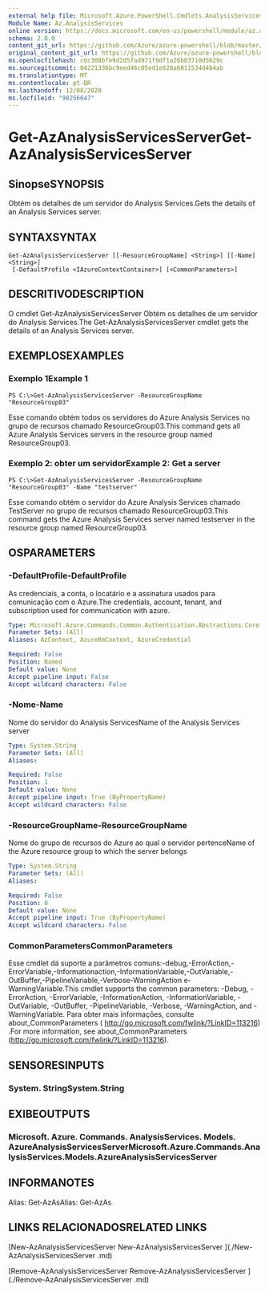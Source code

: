 ```yaml
---
external help file: Microsoft.Azure.PowerShell.Cmdlets.AnalysisServices.dll-Help.xml
Module Name: Az.AnalysisServices
online version: https://docs.microsoft.com/en-us/powershell/module/az.analysisservices/get-azanalysisservicesserver
schema: 2.0.0
content_git_url: https://github.com/Azure/azure-powershell/blob/master/src/AnalysisServices/AnalysisServices/help/Get-AzAnalysisServicesServer.md
original_content_git_url: https://github.com/Azure/azure-powershell/blob/master/src/AnalysisServices/AnalysisServices/help/Get-AzAnalysisServicesServer.md
ms.openlocfilehash: c0c308bfe9d2d5fad971f9df1a26b03710d5629c
ms.sourcegitcommit: 04221336bc9eed46c05ed1e828a6811534d4b4ab
ms.translationtype: MT
ms.contentlocale: pt-BR
ms.lasthandoff: 12/08/2020
ms.locfileid: "98256647"
---
```

# <span data-ttu-id="96e20-101">Get-AzAnalysisServicesServer</span><span class="sxs-lookup"><span data-stu-id="96e20-101">Get-AzAnalysisServicesServer</span></span>

## <span data-ttu-id="96e20-102">Sinopse</span><span class="sxs-lookup"><span data-stu-id="96e20-102">SYNOPSIS</span></span>
<span data-ttu-id="96e20-103">Obtém os detalhes de um servidor do Analysis Services.</span><span class="sxs-lookup"><span data-stu-id="96e20-103">Gets the details of an Analysis Services server.</span></span>

## <span data-ttu-id="96e20-104">SYNTAX</span><span class="sxs-lookup"><span data-stu-id="96e20-104">SYNTAX</span></span>

```
Get-AzAnalysisServicesServer [[-ResourceGroupName] <String>] [[-Name] <String>]
 [-DefaultProfile <IAzureContextContainer>] [<CommonParameters>]
```

## <span data-ttu-id="96e20-105">DESCRITIVO</span><span class="sxs-lookup"><span data-stu-id="96e20-105">DESCRIPTION</span></span>
<span data-ttu-id="96e20-106">O cmdlet Get-AzAnalysisServicesServer Obtém os detalhes de um servidor do Analysis Services.</span><span class="sxs-lookup"><span data-stu-id="96e20-106">The Get-AzAnalysisServicesServer cmdlet gets the details of an Analysis Services server.</span></span>

## <span data-ttu-id="96e20-107">EXEMPLOS</span><span class="sxs-lookup"><span data-stu-id="96e20-107">EXAMPLES</span></span>

### <span data-ttu-id="96e20-108">Exemplo 1</span><span class="sxs-lookup"><span data-stu-id="96e20-108">Example 1</span></span>
```
PS C:\>Get-AzAnalysisServicesServer -ResourceGroupName "ResourceGroup03"
```

<span data-ttu-id="96e20-109">Esse comando obtém todos os servidores do Azure Analysis Services no grupo de recursos chamado ResourceGroup03.</span><span class="sxs-lookup"><span data-stu-id="96e20-109">This command gets all Azure Analysis Services servers in the resource group named ResourceGroup03.</span></span>

### <span data-ttu-id="96e20-110">Exemplo 2: obter um servidor</span><span class="sxs-lookup"><span data-stu-id="96e20-110">Example 2: Get a server</span></span>
```
PS C:\>Get-AzAnalysisServicesServer -ResourceGroupName "ResourceGroup03" -Name "testserver"
```

<span data-ttu-id="96e20-111">Esse comando obtém o servidor do Azure Analysis Services chamado TestServer no grupo de recursos chamado ResourceGroup03.</span><span class="sxs-lookup"><span data-stu-id="96e20-111">This command gets the Azure Analysis Services server named testserver in the resource group named ResourceGroup03.</span></span>

## <span data-ttu-id="96e20-112">OS</span><span class="sxs-lookup"><span data-stu-id="96e20-112">PARAMETERS</span></span>

### <span data-ttu-id="96e20-113">-DefaultProfile</span><span class="sxs-lookup"><span data-stu-id="96e20-113">-DefaultProfile</span></span>
<span data-ttu-id="96e20-114">As credenciais, a conta, o locatário e a assinatura usados para comunicação com o Azure.</span><span class="sxs-lookup"><span data-stu-id="96e20-114">The credentials, account, tenant, and subscription used for communication with azure.</span></span>

```yaml
Type: Microsoft.Azure.Commands.Common.Authentication.Abstractions.Core.IAzureContextContainer
Parameter Sets: (All)
Aliases: AzContext, AzureRmContext, AzureCredential

Required: False
Position: Named
Default value: None
Accept pipeline input: False
Accept wildcard characters: False
```

### <span data-ttu-id="96e20-115">-Nome</span><span class="sxs-lookup"><span data-stu-id="96e20-115">-Name</span></span>
<span data-ttu-id="96e20-116">Nome do servidor do Analysis Services</span><span class="sxs-lookup"><span data-stu-id="96e20-116">Name of the Analysis Services server</span></span>

```yaml
Type: System.String
Parameter Sets: (All)
Aliases:

Required: False
Position: 1
Default value: None
Accept pipeline input: True (ByPropertyName)
Accept wildcard characters: False
```

### <span data-ttu-id="96e20-117">-ResourceGroupName</span><span class="sxs-lookup"><span data-stu-id="96e20-117">-ResourceGroupName</span></span>
<span data-ttu-id="96e20-118">Nome do grupo de recursos do Azure ao qual o servidor pertence</span><span class="sxs-lookup"><span data-stu-id="96e20-118">Name of the Azure resource group to which the server belongs</span></span>

```yaml
Type: System.String
Parameter Sets: (All)
Aliases:

Required: False
Position: 0
Default value: None
Accept pipeline input: True (ByPropertyName)
Accept wildcard characters: False
```

### <span data-ttu-id="96e20-119">CommonParameters</span><span class="sxs-lookup"><span data-stu-id="96e20-119">CommonParameters</span></span>
<span data-ttu-id="96e20-120">Esse cmdlet dá suporte a parâmetros comuns:-debug,-ErrorAction,-ErrorVariable,-Informationaction,-InformationVariable,-OutVariable,-OutBuffer,-PipelineVariable,-Verbose-WarningAction e-WarningVariable.</span><span class="sxs-lookup"><span data-stu-id="96e20-120">This cmdlet supports the common parameters: -Debug, -ErrorAction, -ErrorVariable, -InformationAction, -InformationVariable, -OutVariable, -OutBuffer, -PipelineVariable, -Verbose, -WarningAction, and -WarningVariable.</span></span> <span data-ttu-id="96e20-121">Para obter mais informações, consulte about_CommonParameters ( http://go.microsoft.com/fwlink/?LinkID=113216) .</span><span class="sxs-lookup"><span data-stu-id="96e20-121">For more information, see about_CommonParameters (http://go.microsoft.com/fwlink/?LinkID=113216).</span></span>

## <span data-ttu-id="96e20-122">SENSORES</span><span class="sxs-lookup"><span data-stu-id="96e20-122">INPUTS</span></span>

### <span data-ttu-id="96e20-123">System. String</span><span class="sxs-lookup"><span data-stu-id="96e20-123">System.String</span></span>

## <span data-ttu-id="96e20-124">EXIBE</span><span class="sxs-lookup"><span data-stu-id="96e20-124">OUTPUTS</span></span>

### <span data-ttu-id="96e20-125">Microsoft. Azure. Commands. AnalysisServices. Models. AzureAnalysisServicesServer</span><span class="sxs-lookup"><span data-stu-id="96e20-125">Microsoft.Azure.Commands.AnalysisServices.Models.AzureAnalysisServicesServer</span></span>

## <span data-ttu-id="96e20-126">INFORMA</span><span class="sxs-lookup"><span data-stu-id="96e20-126">NOTES</span></span>
<span data-ttu-id="96e20-127">Alias: Get-AzAs</span><span class="sxs-lookup"><span data-stu-id="96e20-127">Alias: Get-AzAs</span></span>

## <span data-ttu-id="96e20-128">LINKS RELACIONADOS</span><span class="sxs-lookup"><span data-stu-id="96e20-128">RELATED LINKS</span></span>

[<span data-ttu-id="96e20-129">New-AzAnalysisServicesServer </span><span class="sxs-lookup"><span data-stu-id="96e20-129">New-AzAnalysisServicesServer </span></span>](./New-AzAnalysisServicesServer .md)

[<span data-ttu-id="96e20-130">Remove-AzAnalysisServicesServer </span><span class="sxs-lookup"><span data-stu-id="96e20-130">Remove-AzAnalysisServicesServer </span></span>](./Remove-AzAnalysisServicesServer .md)

